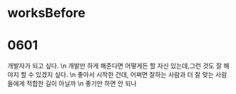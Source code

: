 # worksBefore

# 0601
개발자가 되고 싶다. \n
개발만 하게 해준다면 어떻게든 할 자신 있는데,그런 것도 잘 해야지 할 수 있겠지 싶다. \n
좋아서 시작한 건데, 어쩌면 잘하는 사람과 더 잘 맞는 사람들에게 적합한 길이 아닐까 \n
좋기만 하면 안 되나
